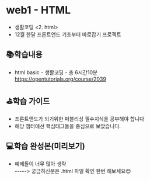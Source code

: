 # web1 - HTML
- 생활코딩 <2. html>
- 12월 한달 프론트앤드 기초부터 바로잡기 프로젝트

## 📚학습내용
- html basic - 생활코딩 - 총 6시간10분<br>
    https://opentutorials.org/course/2039

## ⛳학습 가이드
- 프론트앤드가 되기위한 퍼블리싱 필수지식을 공부해야 합니다
- 해당 챕터에선 핵심태그들을 중심으로 보았습니다.

## 💻학습 완성본(미리보기)
- 예제들이 너무 많아 생략 <br>
-----> 궁금하신분은 .html 파일 확인 한번 해보세요😊

